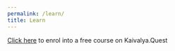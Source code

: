 ```yaml
---
permalink: /learn/
title: Learn
---
```


[Click here](https://ayeai.xyz/site/courses/github-pages-site-in-2-minutes-with-ayepages/) to enrol into a free course on Kaivalya.Quest
